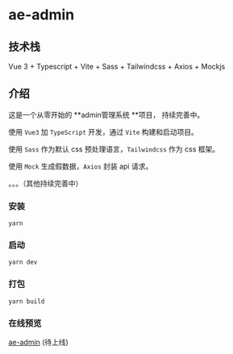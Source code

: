 # ae-admin



## 技术栈

Vue 3 + Typescript + Vite + Sass + Tailwindcss + Axios + Mockjs

## 介绍

这是一个从零开始的 **admin管理系统 **项目， 持续完善中。

使用 `Vue3` 加 `TypeScript` 开发，通过 `Vite` 构建和启动项目。

使用 `Sass` 作为默认 css 预处理语言，`Tailwindcss` 作为 css 框架。

使用 `Mock` 生成假数据，`Axios` 封装 api 请求。

。。。（其他持续完善中）

### 安装

```shell
yarn
```

### 启动

```shell
yarn dev
```

### 打包

```shell
yarn build
```

### 在线预览

[ae-admin](https://...) (待上线)
